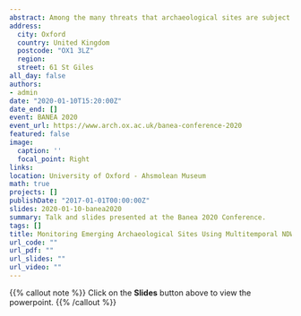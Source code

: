 ```yaml
---
abstract: Among the many threats that archaeological sites are subject to in the Middle East and North Africa (MENA) region, dam construction and artificial lakes formation have been some of the most common since the last 50 years. Notwithstanding past archaeological surveys and salvage excavations in threatened areas, the formation of artificial reservoirs often results in the permanent loss of archaeological data. However, recent evidence from the Mosul dam lake has shown that a sharp fall of the water level due to climatic events or dam management, could lead to the emerging of some archaeological sites from the water, allowing for their brief and targeted investigation. Reservoir water level change is not unique to the Mosul dam, but it is a phenomenon affecting most of the artificial lakes of present-day Iraq. However, to know in advance which sites will be affected by the retraction of reservoirs can be a difficult task, especially without field investigation or high-resolution satellite images. The present paper will try to monitor “patterns” of emerging archaeological sites in the Mosul, Haditha and Hamrin lakes using multitemporal medium-resolution satellite images, combined to obtain spectral indexes for different years. The Normalized Difference Water Index (NDWI) is suitable for differentiating between water bodies and other land surfaces, and together with a pixel analysis of Landsat and Sentinel-2 images it can provide a mean for highlighting whether an archaeological site is submerged or not. The results from this analysis will then be evaluated using high-resolution images for specific years and locations, as indicated by remote sensing. Understanding emersion “patterns” of known archaeological sites can provide a useful tool for targeted rescue excavation, possibly expanding the knowledge on the archaeological record of the regions under study.
address:
  city: Oxford
  country: United Kingdom
  postcode: "OX1 3LZ"
  region: 
  street: 61 St Giles
all_day: false
authors:
- admin
date: "2020-01-10T15:20:00Z"
date_end: []
event: BANEA 2020
event_url: https://www.arch.ox.ac.uk/banea-conference-2020
featured: false
image:
  caption: ''
  focal_point: Right
links:
location: University of Oxford - Ahsmolean Museum
math: true
projects: []
publishDate: "2017-01-01T00:00:00Z"
slides: 2020-01-10-banea2020
summary: Talk and slides presented at the Banea 2020 Conference.
tags: []
title: Monitoring Emerging Archaeological Sites Using Multitemporal NDWI - Case Studies from Iraq
url_code: ""
url_pdf: ""
url_slides: ""
url_video: ""
---
```


{{% callout note %}}
Click on the **Slides** button above to view the powerpoint.
{{% /callout %}}

